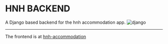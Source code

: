 # HNH BACKEND
A Django based backend for the hnh accommodation app.
![django]("https://raw.githubusercontent.com/danielcranney/readme-generator/main/public/icons/skills/django.svg")

---
The frontend is at [hnh-accommodation](https://github.com/esmond-adjei)


